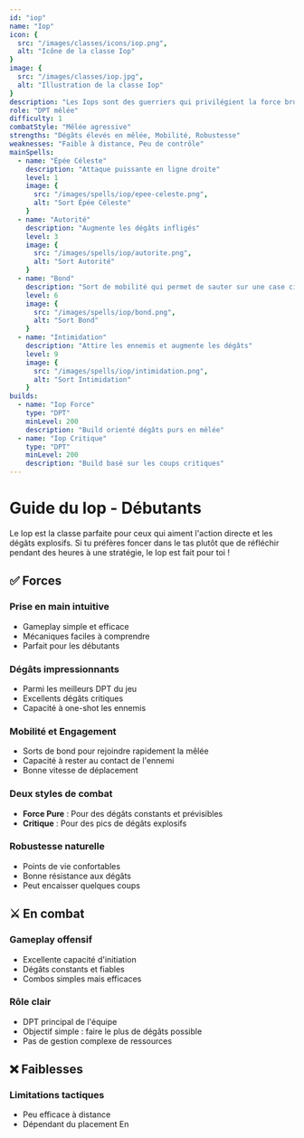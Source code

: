 ```yaml
---
id: "iop"
name: "Iop"
icon: {
  src: "/images/classes/icons/iop.png",
  alt: "Icône de la classe Iop"
}
image: {
  src: "/images/classes/iop.jpg",
  alt: "Illustration de la classe Iop"
}
description: "Les Iops sont des guerriers qui privilégient la force brute et les attaques directes. Adeptes du corps-à-corps, ils n'hésitent pas à se jeter dans la mêlée pour infliger des dégâts massifs."
role: "DPT mêlée"
difficulty: 1
combatStyle: "Mêlée agressive"
strengths: "Dégâts élevés en mêlée, Mobilité, Robustesse"
weaknesses: "Faible à distance, Peu de contrôle"
mainSpells:
  - name: "Épée Céleste"
    description: "Attaque puissante en ligne droite"
    level: 1
    image: {
      src: "/images/spells/iop/epee-celeste.png",
      alt: "Sort Épée Céleste"
    }
  - name: "Autorité"
    description: "Augmente les dégâts infligés"
    level: 3
    image: {
      src: "/images/spells/iop/autorite.png",
      alt: "Sort Autorité"
    }
  - name: "Bond"
    description: "Sort de mobilité qui permet de sauter sur une case ciblée"
    level: 6
    image: {
      src: "/images/spells/iop/bond.png",
      alt: "Sort Bond"
    }
  - name: "Intimidation"
    description: "Attire les ennemis et augmente les dégâts"
    level: 9
    image: {
      src: "/images/spells/iop/intimidation.png",
      alt: "Sort Intimidation"
    }
builds:
  - name: "Iop Force"
    type: "DPT"
    minLevel: 200
    description: "Build orienté dégâts purs en mêlée"
  - name: "Iop Critique"
    type: "DPT"
    minLevel: 200
    description: "Build basé sur les coups critiques"
---
```


# Guide du Iop - Débutants

Le Iop est la classe parfaite pour ceux qui aiment l'action directe et les dégâts explosifs. Si tu préfères foncer dans le tas plutôt que de réfléchir pendant des heures à une stratégie, le Iop est fait pour toi !

## ✅ Forces

### Prise en main intuitive
- Gameplay simple et efficace
- Mécaniques faciles à comprendre
- Parfait pour les débutants

### Dégâts impressionnants
- Parmi les meilleurs DPT du jeu
- Excellents dégâts critiques
- Capacité à one-shot les ennemis

### Mobilité et Engagement
- Sorts de bond pour rejoindre rapidement la mêlée
- Capacité à rester au contact de l'ennemi
- Bonne vitesse de déplacement

### Deux styles de combat
- **Force Pure** : Pour des dégâts constants et prévisibles
- **Critique** : Pour des pics de dégâts explosifs

### Robustesse naturelle
- Points de vie confortables
- Bonne résistance aux dégâts
- Peut encaisser quelques coups

## ⚔️ En combat

### Gameplay offensif
- Excellente capacité d'initiation
- Dégâts constants et fiables
- Combos simples mais efficaces

### Rôle clair
- DPT principal de l'équipe
- Objectif simple : faire le plus de dégâts possible
- Pas de gestion complexe de ressources

## ❌ Faiblesses

### Limitations tactiques
- Peu efficace à distance
- Dépendant du placement
En 